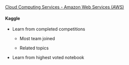 [Cloud Computing Services - Amazon Web Services (AWS)](https://aws.amazon.com)

#### Kaggle

- Learn from completed competitions
    
    - Most team joined
        
    - Related topics
        
- Learn from highest voted notebook

